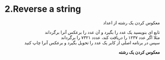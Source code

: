 # 2.Reverse a string

<p dir = "rtl" >معکوس کردن یک رشته از اعداد</p>
<p dir="rtl">
تابع ای بنویسید یک عدد را بگیرد و آن عدد را برعکس آنرا برگرداند
<br>
مثلا اگر عدد ۱۲۳۷ را دریافت کند، عددد ۷۳۲۱ را برگرداند
<br>
سپس در برنامه اصلی از کابر یک عدد را تحویل بگیرد و برعکس آنرا چاپ کنید
</p>

**<p dir="rtl">معکوس کردن یک رشته</p>**
